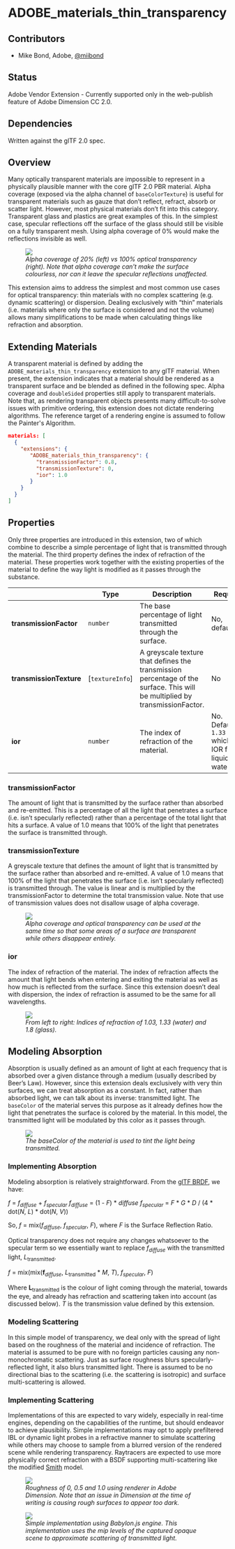 # ADOBE\_materials\_thin\_transparency

## Contributors

* Mike Bond, Adobe, [@miibond](https://twitter.com/miibond)

## Status

Adobe Vendor Extension - Currently supported only in the web-publish feature of Adobe Dimension CC 2.0.

## Dependencies

Written against the glTF 2.0 spec.

## Overview

Many optically transparent materials are impossible to represent in a physically plausible manner with the core glTF 2.0 PBR material. Alpha coverage (exposed via the alpha channel of `baseColorTexture`) is useful for transparent materials such as gauze that don’t reflect, refract, absorb or scatter light. However, most physical materials don’t fit into this category. Transparent glass and plastics are great examples of this. In the simplest case, specular reflections off the surface of the glass should still be visible on a fully transparent mesh. Using alpha coverage of 0% would make the reflections invisible as well.

<figure>
<img src="./figures/coverage_vs_transparency.png"/>
<figcaption><em>Alpha coverage of 20% (left) vs 100% optical transparency (right). Note that alpha coverage can't make the surface colourless, nor can it leave the specular reflections unaffected.</em></figcaption>
</figure>

This extension aims to address the simplest and most common use cases for optical transparency: thin materials with no complex scattering (e.g. dynamic scattering) or dispersion. Dealing exclusively with “thin” materials (i.e. materials where only the surface is considered and not the volume) allows many simplifications to be made when calculating things like refraction and absorption.  

## Extending Materials

A transparent material is defined by adding the `ADOBE_materials_thin_transparency` extension to any glTF material. When present, the extension indicates that a material should be rendered as a transparent surface and be blended as defined in the following spec. Alpha coverage and `doubleSided` properties still apply to transparent materials. Note that, as rendering transparent objects presents many difficult-to-solve issues with primitive ordering, this extension does not dictate rendering algorithms. The reference target of a rendering engine is assumed to follow the Painter's Algorithm.

```json
materials: [
  {
    "extensions": {
       "ADOBE_materials_thin_transparency": {
         "transmissionFactor": 0.8,
         "transmissionTexture": 0,
         "ior": 1.0
       }
    }
  }
]
```

## Properties 

Only three properties are introduced in this extension, two of which combine to describe a simple percentage of light that is transmitted through the material. The third property defines the index of refraction of the material. These properties work together with the existing properties of the material to define the way light is modified as it passes through the substance. 

|   |Type|Description|Required|
|---|----|-----------|--------|
|**transmissionFactor** | `number` | The base percentage of light transmitted through the surface.| No, default:`1.0`|
|**transmissionTexture** | [`textureInfo`] | A greyscale texture that defines the transmission percentage of the surface. This will be multiplied by transmissionFactor. | No |
|**ior** | `number` | The index of refraction of the material. | No. Default is `1.33` which is IOR for liquid water. |

### transmissionFactor 

The amount of light that is transmitted by the surface rather than absorbed and re-emitted. This is a percentage of all the light that penetrates a surface (i.e. isn’t specularly reflected) rather than a percentage of the total light that hits a surface. A value of 1.0 means that 100% of the light that penetrates the surface is transmitted through. 

### transmissionTexture 

A greyscale texture that defines the amount of light that is transmitted by the surface rather than absorbed and re-emitted. A value of 1.0 means that 100% of the light that penetrates the surface (i.e. isn’t specularly reflected) is transmitted through. The value is linear and is multiplied by the transmissionFactor to determine the total transmission value. Note that use of transmission values does not disallow usage of alpha coverage.

<figure>
  <img src="./figures/coverage_and_transparency.png"/>
<figcaption><em>Alpha coverage and optical transparency can be used at the same time so that some areas of a surface are transparent while others disappear entirely.</em></figcaption>
</figure>

### ior

The index of refraction of the material. The index of refraction affects the amount that light bends when entering and exiting the material as well as how much is reflected from the surface. Since this extension doesn’t deal with dispersion, the index of refraction is assumed to be the same for all wavelengths.

<figure>
  <img src="./figures/ior.png"/>
<figcaption><em>From left to right: Indices of refraction of 1.03, 1.33 (water) and 1.8 (glass).</em></figcaption>
</figure>

## Modeling Absorption

Absorption is usually defined as an amount of light at each frequency that is absorbed over a given distance through a medium (usually described by Beer’s Law). However, since this extension deals exclusively with very thin surfaces, we can treat absorption as a constant. In fact, rather than absorbed light, we can talk about its inverse: transmitted light. The `baseColor` of the material serves this purpose as it already defines how the light that penetrates the surface is colored by the material. In this model, the transmitted light will be modulated by this color as it passes through.

<figure>
  <img src="./figures/surface_tint.png"/>
<figcaption><em>The baseColor of the material is used to tint the light being transmitted.</em></figcaption>
</figure>

### Implementing Absorption ###

Modeling absorption is relatively straightforward. From the [glTF BRDF](https://github.com/KhronosGroup/glTF/blob/master/specification/2.0/README.md#appendix-b-brdf-implementation), we have:

*f* = *f*<sub>*diffuse*</sub> + *f*<sub>*specular*</sub>
*f*<sub>*diffuse*</sub> = (1 - *F*) * *diffuse*
*f*<sub>*specular*</sub> = *F* * *G* * *D* / (4 * dot(*N*, *L*) * dot(*N*, *V*))

So,
*f* = mix(*f*<sub>*diffuse*</sub>, *f*<sub>*specular*</sub>, *F*), where *F* is the Surface Reflection Ratio.

Optical transparency does not require any changes whatsoever to the specular term so we essentially want to replace *f*<sub>*diffuse*</sub> with the transmitted light, *L*<sub>transmitted</sub>.

*f* = mix(mix(**f**<sub>*diffuse*</sub>, *L*<sub>transmitted</sub> * *M*, *T*), *f*<sub>*specular*</sub>, *F*)

Where **L**<sub>transmitted</sub> is the colour of light coming through the material, towards the eye, and already has refraction and scattering taken into account (as discussed below). *T* is the transmission value defined by this extension.

 
### Modeling Scattering

In this simple model of transparency, we deal only with the spread of light based on the roughness of the material and incidence of refraction. The material is assumed to be pure with no foreign particles causing any non-monochromatic scattering. Just as surface roughness blurs specularly-reflected light, it also blurs transmitted light. There is assumed to be no directional bias to the scattering (i.e. the scattering is isotropic) and surface multi-scattering is allowed. 

### Implementing Scattering

Implementations of this are expected to vary widely, especially in real-time engines, depending on the capabilities of the runtime, but should endeavor to achieve plausibility. Simple implementations may opt to apply prefiltered IBL or dynamic light probes in a refractive manner to simulate scattering while others may choose to sample from a blurred version of the rendered scene while rendering transparency. Raytracers are expected to use more physically correct refraction with a BSDF supporting multi-scattering like the modified [Smith](https://eheitzresearch.wordpress.com/240-2/) model.


<figure>
  <img src="./figures/surface_roughness_dimension.png"/>
<figcaption><em>Roughness of 0, 0.5 and 1.0 using renderer in Adobe Dimension. Note that an issue in Dimension at the time of writing is causing rough surfaces to appear too dark.</em></figcaption>
</figure>

<figure>
  <img src="./figures/surface_roughness_babylon.png"/>
<figcaption><em>Simple implementation using Babylon.js engine. This implementation uses the mip levels of the captured opaque scene to approximate scattering of transmitted light.</em></figcaption>
</figure>

 